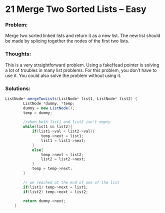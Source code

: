 # 21 Merge Two Sorted Lists – Easy

### Problem:

Merge two sorted linked lists and return it as a new list. The new list should be made by splicing together the nodes of the first two lists.

### Thoughts:

This is a very straightforward problem. Using a fakeHead pointer is solving a lot of troubles in many list problems. For this problem, you don’t have to use it. You could also solve the problem without using it.

### Solutions:

```java
ListNode* mergeTwoLists(ListNode* list1, ListNode* list2) {
        ListNode *dummy, *temp;
        dummy = new ListNode();
        temp = dummy;
        
        //when both list1 and list2 isn't empty
        while(list1 && list2){
            if(list1->val < list2->val){
                temp->next = list1;
                list1 = list1->next;
            }
            else{
                temp->next = list2;
                list2 = list2->next;   
            }
            temp = temp->next;
        }
        
        // we reached at the end of one of the list
        if(list1) temp->next = list1;
        if(list2) temp->next = list2;
        
        return dummy->next;
    }
```



